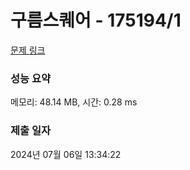 # 구름스퀘어 - 175194/1 

[문제 링크](https://level.goorm.io/exam/175194/%EA%B5%AC%EB%A6%84-%EC%8A%A4%ED%80%98%EC%96%B4/quiz/1) 

### 성능 요약

메모리: 48.14 MB, 시간: 0.28 ms

### 제출 일자

2024년 07월 06일 13:34:22


